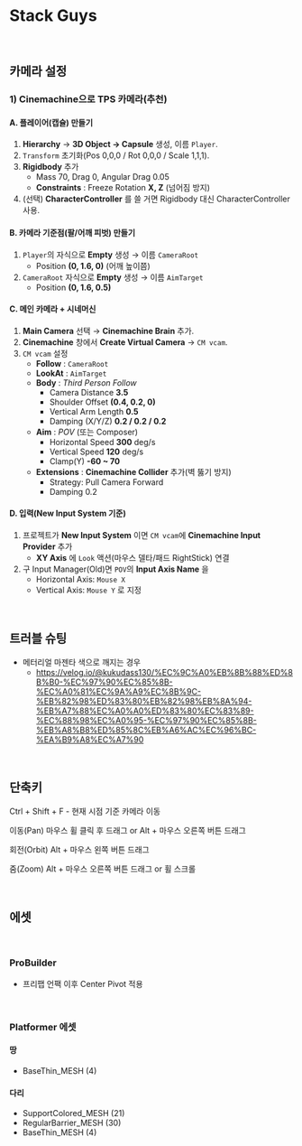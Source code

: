 # Stack Guys

&nbsp;

## 카메라 설정

### 1) Cinemachine으로 TPS 카메라(추천)

#### A. 플레이어(캡슐) 만들기

1. **Hierarchy** → **3D Object → Capsule** 생성, 이름 `Player`.
2. `Transform` 초기화(Pos 0,0,0 / Rot 0,0,0 / Scale 1,1,1).
3. **Rigidbody** 추가
   * Mass 70, Drag 0, Angular Drag 0.05
   * **Constraints** : Freeze Rotation **X, Z** (넘어짐 방지)
4. (선택) **CharacterController** 를 쓸 거면 Rigidbody 대신 CharacterController 사용.

#### B. 카메라 기준점(팔/어깨 피벗) 만들기

1. `Player`의 자식으로 **Empty** 생성 → 이름 `CameraRoot`
   * Position **(0, 1.6, 0)** (어깨 높이쯤)
2. `CameraRoot` 자식으로 **Empty** 생성 → 이름 `AimTarget`
   * Position **(0, 1.6, 0.5)**

#### C. 메인 카메라 + 시네머신

1. **Main Camera** 선택 → **Cinemachine Brain** 추가.
2. **Cinemachine** 창에서 **Create Virtual Camera** → `CM vcam`.
3. `CM vcam` 설정
   * **Follow** : `CameraRoot`
   * **LookAt** : `AimTarget`
   * **Body** : *Third Person Follow*
     * Camera Distance **3.5**
     * Shoulder Offset **(0.4, 0.2, 0)**
     * Vertical Arm Length **0.5**
     * Damping (X/Y/Z) **0.2 / 0.2 / 0.2**
   * **Aim** : *POV* (또는 Composer)
     * Horizontal Speed **300** deg/s
     * Vertical Speed **120** deg/s
     * Clamp(Y) **-60 ~ 70**
   * **Extensions** : **Cinemachine Collider** 추가(벽 뚫기 방지)
     * Strategy: Pull Camera Forward
     * Damping 0.2

#### D. 입력(New Input System 기준)

1. 프로젝트가 **New Input System** 이면 `CM vcam`에 **Cinemachine Input Provider** 추가
   * **XY Axis** 에 `Look` 액션(마우스 델타/패드 RightStick) 연결
2. 구 Input Manager(Old)면 `POV`의 **Input Axis Name** 을
   * Horizontal Axis: `Mouse X`
   * Vertical Axis: `Mouse Y` 로 지정

&nbsp;

## 트러블 슈팅

- 메터리얼 마젠타 색으로 깨지는 경우
  - https://velog.io/@kukudass130/%EC%9C%A0%EB%8B%88%ED%8B%B0-%EC%97%90%EC%85%8B-%EC%A0%81%EC%9A%A9%EC%8B%9C-%EB%82%98%ED%83%80%EB%82%98%EB%8A%94-%EB%A7%88%EC%A0%A0%ED%83%80%EC%83%89-%EC%88%98%EC%A0%95-%EC%97%90%EC%85%8B-%EB%A8%B8%ED%85%8C%EB%A6%AC%EC%96%BC-%EA%B9%A8%EC%A7%90

&nbsp;

## 단축키

Ctrl + Shift + F - 현재 시점 기준 카메라 이동

이동(Pan)	마우스 휠 클릭 후 드래그 or Alt + 마우스 오른쪽 버튼 드래그

회전(Orbit)	Alt + 마우스 왼쪽 버튼 드래그

줌(Zoom)	Alt + 마우스 오른쪽 버튼 드래그 or 휠 스크롤


&nbsp;

## 에셋

&nbsp;

### ProBuilder

- 프리팹 언팩 이후 Center Pivot 적용

&nbsp;

### Platformer 에셋

#### 땅

- BaseThin_MESH (4)

#### 다리

- SupportColored_MESH (21)
- RegularBarrier_MESH (30)
- BaseThin_MESH (4)
